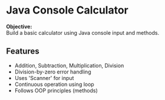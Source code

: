 # Java Console Calculator 
**Objective:**  
Build a basic calculator using Java console input and methods.
##  Features
- Addition, Subtraction, Multiplication, Division
- Division-by-zero error handling
- Uses 'Scanner' for input
- Continuous operation using loop
- Follows OOP principles (methods)

